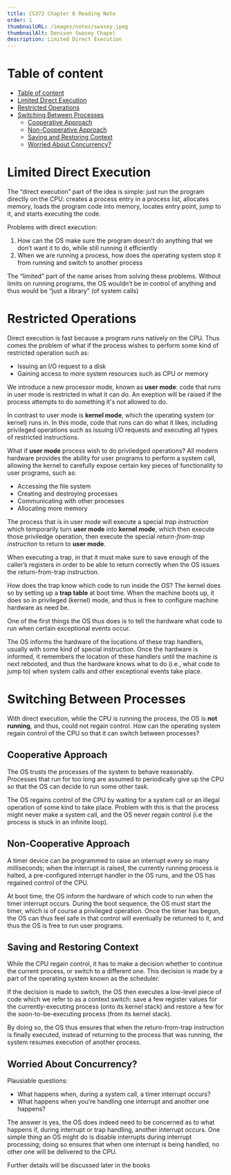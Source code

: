 ```yaml
---
title: CS372 Chapter 6 Reading Note
order: 1
thumbnailURL: /images/notes/swasey.jpeg
thumbnailAlt: Denison Swasey Chapel
description: Limited Direct Execution
---
```


# Table of content

- [Table of content](#table-of-content)
- [Limited Direct Execution](#limited-direct-execution)
- [Restricted Operations](#restricted-operations)
- [Switching Between Processes](#switching-between-processes)
	- [Cooperative Approach](#cooperative-approach)
	- [Non-Cooperative Approach](#non-cooperative-approach)
	- [Saving and Restoring Context](#saving-and-restoring-context)
	- [Worried About Concurrency?](#worried-about-concurrency)

# Limited Direct Execution

The “direct execution” part of the idea is simple: just run the program directly on the CPU: creates a process entry in a process list, allocates memory, loads the program code into memory, locates entry point, jump to it, and starts executing the code.

Problems with direct execution:

1. How can the OS make sure the program doesn’t do anything that we don’t want it to do, while still running it efficiently
2. When we are running a process, how does the operating system stop it from running and switch to another process

The “limited” part of the name arises from solving these problems. Without limits on running programs, the OS wouldn’t be in control of anything and thus would be “just a library” (of system calls)

# Restricted Operations

Direct execution is fast because a program runs natively on the CPU. Thus comes the problem of what if the process wishes to perform some kind of restricted operation such as:

- Issuing an I/O request to a disk
- Gaining access to more system resources such as CPU or memory

We introduce a new processor mode, known as **user mode**: code that runs in user mode is restricted in what it can do. An exeption will be raised if the process attempts to do something it's not allowed to do.

In contrast to user mode is **kernel mode**, which the operating system (or kernel) runs in. In this mode, code that runs can do what it likes, including privileged operations such as issuing I/O requests and executing all types of restricted instructions.

What if **user mode** process wish to do priviledged operations? All modern hardware provides the ability for user programs to perform a system call, allowing the kernel to carefully expose certain key pieces of functionality to user programs, such as:

- Accessing the file system
- Creating and destroying processes
- Communicating with other processes
- Allocating more memory

The process that is in user mode will execute a special _trap instruction_ which temporarily turn **user mode** into **kernel mode**, which then execute those priviledge operation, then execute the special _return-from-trap instruction_ to return to **user mode**.

When executing a trap, in that it must make sure to save enough of the caller’s registers in order to be able to return correctly when the OS issues the return-from-trap instruction.

How does the trap know which code to run inside the OS? The kernel does so by setting up a **trap table** at boot time. When the machine boots up, it does so in privileged (kernel) mode, and thus is free to configure machine hardware as need be.

One of the first things the OS thus does is to tell the hardware what code to run when certain exceptional events occur.

The OS informs the hardware of the locations of these trap handlers, usually with some kind of special instruction. Once the hardware is informed, it remembers the location of these handlers until the machine is next rebooted, and thus the hardware knows what to do (i.e., what code to jump to) when system calls and other exceptional events take place.

# Switching Between Processes

With direct execution, while the CPU is running the process, the OS is **not running**, and thus, could not regain control. How can the operating system regain control of the CPU so that it can switch between processes?

## Cooperative Approach

The OS trusts the processes of the system to behave reasonably. Processes that run for too long are assumed to periodically give up the CPU so that the OS can decide to run some other task.

The OS regains control of the CPU by waiting for a system call or an illegal operation of some kind to take place. Problem with this is that the process might never make a system call, and the OS never regain control (i.e the process is stuck in an infinite loop).

## Non-Cooperative Approach

A timer device can be programmed to raise an interrupt every so many milliseconds; when the interrupt is raised, the currently running process is halted, a pre-configured interrupt handler in the OS runs, and the OS has regained control of the CPU.

At boot time, the OS inform the hardware of which code to run when the timer interrupt occurs. During the boot sequence, the OS must start the timer, which is of course a privileged operation. Once the timer has begun, the OS can thus feel safe in that control will eventually be returned to it, and thus the OS is free to run user programs.

## Saving and Restoring Context

While the CPU regain control, it has to make a decision whether to continue the current process, or switch to a different one. This decision is made by a part of the operating system known as the scheduler.

If the decision is made to switch, the OS then executes a low-level piece of code which we refer to as a context switch: save a few register values for the currently-executing process (onto its kernel stack) and restore a few for the soon-to-be-executing process (from its kernel stack).

By doing so, the OS thus ensures that when the return-from-trap instruction is finally executed, instead of returning to the process that was running, the system resumes execution of another process.

## Worried About Concurrency?

Plausiable questions:

- What happens when, during a system call, a timer interrupt occurs?
- What happens when you’re handling one interrupt and another one happens?

The answer is yes, the OS does indeed need to be concerned as to what happens if, during interrupt or trap handling, another interrupt occurs. One simple thing an OS might do is disable interrupts during interrupt processing; doing so ensures that when one interrupt is being handled, no other one will be delivered to the CPU.

Further details will be discussed later in the books
